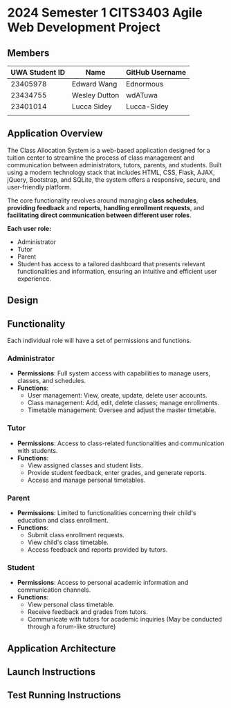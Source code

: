 # 2024 Semester 1 CITS3403 Agile Web Development Project

## Members
| UWA Student ID | Name           | GitHub Username |
|--------|----------------|-----------------|
| 23405978 | Edward Wang       | Ednormous         |
| 23434755 | Wesley Dutton     | wdATuwa           |
| 23401014 | Lucca Sidey    |  Lucca-Sidey     |
|  |     |       |

## Application Overview

The Class Allocation System is a web-based application designed for a tuition center to streamline the process of class management and communication between administrators, tutors, parents, and students. Built using a modern technology stack that includes HTML, CSS, Flask, AJAX, jQuery, Bootstrap, and SQLite, the system offers a responsive, secure, and user-friendly platform.

The core functionality revolves around managing **class schedules**, **providing feedback** and **reports**, **handling enrollment requests**, and **facilitating direct communication between different user roles**. 

**Each user role:**
- Administrator 
- Tutor
- Parent
- Student
has access to a tailored dashboard that presents relevant functionalities and information, ensuring an intuitive and efficient user experience.
   
## Design

## Functionality

Each individual role will have a set of permissions and functions.

### Administrator

- **Permissions**: Full system access with capabilities to manage users, classes, and schedules.
- **Functions**:
  - User management: View, create, update, delete user accounts.
  - Class management: Add, edit, delete classes; manage enrollments.
  - Timetable management: Oversee and adjust the master timetable.

### Tutor

- **Permissions**: Access to class-related functionalities and communication with students.
- **Functions**:
  - View assigned classes and student lists.
  - Provide student feedback, enter grades, and generate reports.
  - Access and manage personal timetables.

### Parent

- **Permissions**: Limited to functionalities concerning their child's education and class enrollment.
- **Functions**:
  - Submit class enrollment requests.
  - View child's class timetable.
  - Access feedback and reports provided by tutors.

### Student

- **Permissions**: Access to personal academic information and communication channels.
- **Functions**:
  - View personal class timetable.
  - Receive feedback and grades from tutors.
  - Communicate with tutors for academic inquiries (May be conducted through a forum-like structure)


## Application Architecture

## Launch Instructions

## Test Running Instructions
